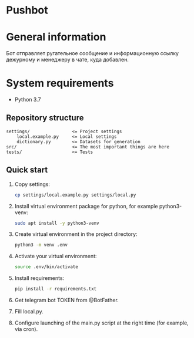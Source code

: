 # Pushbot


# General information

Бот отправляет ругательное сообщение и информационную ссылку дежурному и менеджеру в чате, куда добавлен.


# System requirements

- Python 3.7

## Repository structure

```tree
settings/                <= Project settings
    local.example.py     <= Local settings
    dictionary.py        <= Datasets for generation
src/                     <= The most important things are here
tests/                   <= Tests
```

## Quick start

1. Copy settings:

    ```bash
    cp settings/local.example.py settings/local.py
    ```

2. Install virtual environment package for python, for example python3-venv:

    ```bash
    sudo apt install -y python3-venv
    ```

3. Create virtual environment in the project directory:

    ```bash
    python3 -m venv .env
    ```

4. Activate your virtual environment:

    ```bash
    source .env/bin/activate
    ```

5. Install requirements:

    ```bash
    pip install -r requirements.txt
    ```

6. Get telegram bot TOKEN from @BotFather.

7. Fill local.py. 
   
8. Configure launching of the main.py script at the right time (for example, via cron).
